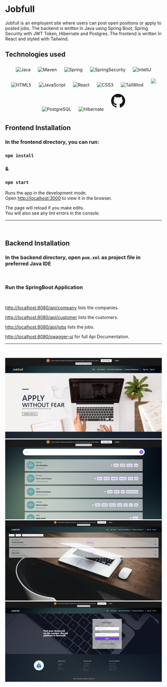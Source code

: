 # Jobfull
Jobfull is an employent site where users can post open positions or apply to posted jobs. The backend is written în Java using Spring Boot, Spring Security with JWT Token, Hibernate and Postgres. The frontend is written în React and styled with Tailwind.

## Technologies used

<div align="center">

<img style="margin: 10px" src="https://img.icons8.com/color/48/000000/java-coffee-cup-logo.png" alt="Java" height="45"/>
<img style="margin: 10px" src="https://i0.wp.com/www.vexevsolutions.com/wp-content/uploads/2018/10/maven-logo-black-on-white.png?ssl=1" alt="Maven" height="45"/>
<img style="margin: 10px" src="https://du0ulnyus7r80.cloudfront.net/wp-content/uploads/2020/02/spring-boot-logo-png-4-transparent.png" alt="Spring" height="45" />
 <img style="margin: 10px" src="https://howtodoinjava.com/wp-content/uploads/2016/07/Spring-Security-logo.png" alt="SpringSecurity" height="45"/>
<img style="margin: 10px" src="https://upload.wikimedia.org/wikipedia/commons/thumb/9/9c/IntelliJ_IDEA_Icon.svg/1200px-IntelliJ_IDEA_Icon.svg.png" alt="IntelliJ" height="45"/>
 <img style="margin: 10px" src="https://img.icons8.com/nolan/64/html-5.png" alt="HTML5" height="45" />
 <img style="margin: 10px" src="https://img.icons8.com/color/48/000000/javascript.png" alt="JavaScript" height="45" />
<img style="margin: 10px" src="https://upload.wikimedia.org/wikipedia/commons/thumb/a/a7/React-icon.svg/1280px-React-icon.svg.png" alt="React" height="45"/>
<img style="margin: 10px" src="https://img.icons8.com/color/48/000000/css3.png" alt="CSS3" height="45" />
 <img style="margin: 10px" src="https://miro.medium.com/max/800/1*mUISLg4ghf6QYT_f1-cnlg.png" alt="TailWind" height="45"/>
 <img style="margin: 10px" src="https://images.prismic.io/launchdarkly/ZWQ2YzRhNTItYzg4Ny00NjA0LWI0NzItZWI5Mzg5ZDc3NDIy_visualstudio_code-card.png?auto=compress%2Cformat&rect=0%2C0%2C480%2C240&w=2000&h=1000" height="45"/>
<img style="margin: 10px" src="https://img.icons8.com/color/48/000000/postgreesql.png" alt="PostgreSQL" height="45" />
 <img style="margin: 10px" src="https://3.bp.blogspot.com/-9S6PlDjJx2g/V6W-29_hjkI/AAAAAAAAAF4/L-LkN7VDAEseVNdmzp8prn9FM-LS_TaQwCPcB/s1600/hibernate.png" alt="Hibernate" height="45"/>
 <img style="margin: 10px" src="https://raw.githubusercontent.com/github/explore/78df643247d429f6cc873026c0622819ad797942/topics/github/github.png" alt="Java" height="45"/>

## </div>

## Frontend Installation

### In the frontend directory, you can run:


### `npm install`

### &
### `npm start`

Runs the app in the development mode.\
Open [http://localhost:3000](http://localhost:3000) to view it in the browser.

The page will reload if you make edits.\
You will also see any lint errors in the console.
<hr><br>

## Backend Installation

### In the backend directory, open `pom.xml` as project file in preferred Java IDE

<br>

### Run the SpringBoot Application

<br>

[http://localhost:8080/api/company](http://localhost:8080/api/company) lists the companies.

[http://localhost:8080/api/customer](http://localhost:8080/api/customer) lists the customers.

[http://localhost:8080/api/jobs](http://localhost:8080/api/jobs) lists the jobs.

[http://localhost:8080/swagger-ui](http://localhost:8080/swagger-ui) for full Api Documentation.

<hr><br>



![Jobfull](https://github.com/Dana-Mst/JobFull/blob/main/screenshots/121506196-2da22d00-c9ec-11eb-898f-a72df3cee6f4.png)
![Jobfull](https://github.com/Dana-Mst/JobFull/blob/main/screenshots/121506214-30048700-c9ec-11eb-8a46-d11908125cbb.png)
![Jobfull](https://github.com/Dana-Mst/JobFull/blob/main/screenshots/121506239-372b9500-c9ec-11eb-918e-1ce87a574676.png)
![Jobfull](https://github.com/Dana-Mst/JobFull/blob/main/screenshots/121506246-38f55880-c9ec-11eb-9ef4-2d0eea920636.png)
